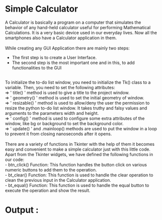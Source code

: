 # Simple Calculator
A Calculator is basically a program on a computer that simulates the behavior of any hand-held calculator useful for performing Mathematical Calculations. It is a very basic device used in our everyday lives. Now all the smartphones also have a Calculator application in them.
<br />
<br />
While creating any GUI Application there are mainly two steps:
- The first step is to create a User Interface.
- The second step is the most important one and in this, to add functionalities to the GUI
<br />
To initialize the to-do list window, you need to initialize the Tk() class to a variable. Then, you need to set the following attributes:
<br />
=> ' title() ' method is used to give a title to the project window.
<br />
=> ' geometry() ' method is used to set the initial geometry of window.
<br />
=> ' resizable() ' method is used to allow/deny the user the permission to resize the python to-do list window. It takes truthy and falsy values and arguments to the parameters width and height.
<br />
=> ' config() ' method is used to configure some extra attributes of the window, like bg or background to set the background color.
<br />
=> ' update() ' and .mainloop() methods are used to put the window in a loop to prevent it from closing nanoseconds after it opens.
<br />
<br />
There are a variety of functions in Tkinter with the help of them it becomes easy and convenient to make a simple calculator just with this little code.
Apart from the Tkinter widgets, we have defined the following functions in our code:
<br />
- btn_click() Function: This function handles the button click on various numeric buttons to add them to the operation.
<br />
- bt_clear() Function: This function is used to handle the clear operation to clean the previous input in the Calculator application.
<br />
- bt_equal() Function: This function is used to handle the equal button to execute the operation and show the result.


# Output :

